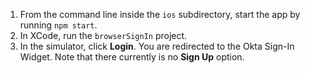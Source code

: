1. From the command line inside the `ios` subdirectory, start the <StackSelector snippet="applang" noSelector inline /> app by running `npm start`.
2. In XCode, run the `browserSignIn` project.
3. In the simulator, click **Login**. You are redirected to the Okta Sign-In Widget. Note that there currently is no **Sign Up** option.
